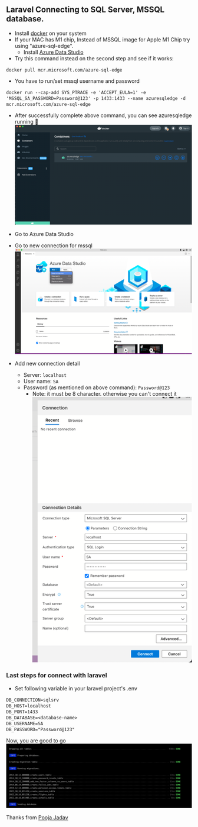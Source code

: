 ## Laravel Connecting to SQL Server, MSSQL database.

- Install [docker](https://www.docker.com) on your system
- If your MAC has M1 chip, Instead of MSSQL image for Apple M1 Chip try using "azure-sql-edge".
  - Install [Azure Data Studio](https://learn.microsoft.com/en-us/sql/azure-data-studio/download-azure-data-studio?view=sql-server-ver16)
- Try this command instead on the second step and see if it works:
```code 
docker pull mcr.microsoft.com/azure-sql-edge
```
- You have to run/set mssql username and password
```code
docker run --cap-add SYS_PTRACE -e 'ACCEPT_EULA=1' -e 'MSSQL_SA_PASSWORD=Password@123' -p 1433:1433 --name azuresqledge -d mcr.microsoft.com/azure-sql-edge
```
- After successfully complete above command, you can see azuresqledge running 🚀
  ![img.png](img.png)

- Go to Azure Data Studio
- Go to new connection for mssql
![img_1.png](img_1.png)
- Add new connection detail
  - Server: `localhost`
  - User name: `SA`
  - Password (as mentioned on above command): `Password@123`
    - Note: it must be 8 character. otherwise you can't connect it
![img_2.png](img_2.png)

### Last steps for connect with laravel
- Set following variable in your laravel project's .env
```code 
DB_CONNECTION=sqlsrv
DB_HOST=localhost
DB_PORT=1433
DB_DATABASE=<database-name>
DB_USERNAME=SA
DB_PASSWORD="Password@123"
```
Now, you are good to go 
![img_3.png](img_3.png)

Thanks from [Pooja Jadav](https://github.com/PoojaJadav)
